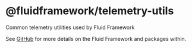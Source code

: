 # @fluidframework/telemetry-utils

Common telemetry utilities used by Fluid Framework

See [GitHub](https://github.com/microsoft/FluidFramework) for more details on the Fluid Framework and packages within.

